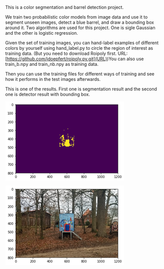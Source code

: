 This is a color segmentation and barrel detection project.

We train two probabilistic color models from image data and use it to segment unseen images, detect a
blue barrel, and draw a bounding box around it. Two algorithms are used for this project. One is sigle Gaussian and the other is logistic regression.

Given the set of training images, you can hand-label examples of different colors by yourself using hand_label.py to circle the region of interest as training data. (But you need to download Roipoly first. URL:[https://github.com/jdoepfert/roipoly.py.git](URL))You can also use train_b.npy and train_nb.npy as training data.

Then you can use the training files for different ways of training and see how it performs in the test images afterwards. 

This is one of the results. First one is segmentation result and the second one is detector result with bounding box.

![image text](./pics/1.png)

![image text](./pics/2.png)
